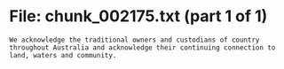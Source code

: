 ﻿# File: chunk_002175.txt (part 1 of 1)
```
We acknowledge the traditional owners and custodians of country throughout Australia and acknowledge their continuing connection to land, waters and community.
```

